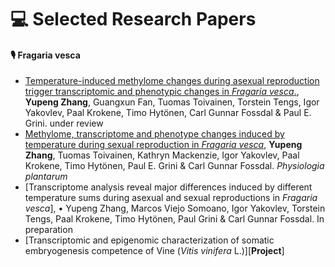 
# 💻 Selected Research Papers

#### 🎙 Fragaria vesca
- [Temperature-induced methylome changes during asexual reproduction trigger transcriptomic and phenotypic changes in _Fragaria vesca_.](https://doi.org/10.1101/2022.10.09.511489), **Yupeng Zhang**, Guangxun Fan, Tuomas Toivainen, Torstein Tengs, Igor Yakovlev, Paal Krokene, Timo Hytönen, Carl Gunnar Fossdal & Paul E. Grini. under review
- [Methylome, transcriptome and phenotype changes induced by temperature during sexual reproduction in _Fragaria vesca_](https://doi.org/10.1111/ppl.13963), **Yupeng Zhang**, Tuomas Toivainen, Kathryn Mackenzie, Igor Yakovlev, Paal Krokene, Timo Hytönen, Paul E. Grini & Carl Gunnar Fossdal. _Physiologia plantarum_
- [Transcriptome analysis reveal major differences induced by different temperature sums during asexual and sexual reproductions in _Fragaria vesca_], •	Yupeng Zhang, Marcos Viejo Somoano, Igor Yakovlev, Torstein Tengs, Paal Krokene, Timo Hytönen, Paul Grini & Carl Gunnar Fossdal. In preparation
- [Transcriptomic and epigenomic characterization of somatic embryogenesis competence of Vine (_Vitis vinifera_ L.)][**Project**]

